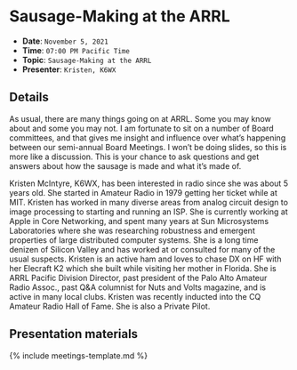# Sausage-Making at the ARRL

* **Date**: `November 5, 2021`
* **Time**: `07:00 PM Pacific Time`
* **Topic**: `Sausage-Making at the ARRL`
* **Presenter**: `Kristen, K6WX`

## Details

As usual, there are many things going on at ARRL.  Some you may know about and some you may not.  I am fortunate to sit on a number of Board committees, and that gives me insight and influence over what’s happening between our semi-annual Board Meetings.  I won’t be doing slides, so this is more like a discussion.  This is your chance to ask questions and get answers about how the sausage is made and what it’s made of.

Kristen McIntyre, K6WX, has been interested in radio since she was about 5 years old.  She started in Amateur Radio in 1979 getting her ticket while at MIT.  Kristen has worked in many diverse areas from analog circuit design to image processing to starting and running an ISP.  She is currently working at Apple in Core Networking, and spent many years at Sun Microsystems Laboratories where she was researching robustness and emergent properties of large distributed computer systems.  She is a long time denizen of Silicon Valley and has worked at or consulted for many of the usual suspects.  Kristen is an active ham and loves to chase DX on HF with her Elecraft K2 which she built while visiting her mother in Florida.  She is ARRL Pacific Division Director, past president of the Palo Alto Amateur Radio Assoc., past Q&A columnist for Nuts and Volts magazine, and is active in many local clubs.  Kristen was recently inducted into the CQ Amateur Radio Hall of Fame.  She is also a Private Pilot.

## Presentation materials

{% include meetings-template.md %}

